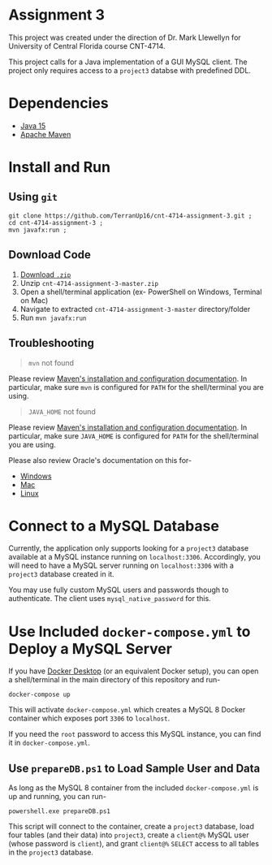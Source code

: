 # Assignment 3
This project was created under the direction of Dr. Mark Llewellyn for University of Central Florida course CNT-4714.

This project calls for a Java implementation of a GUI MySQL client. The project only requires access to a `project3` databse with predefined DDL.

# Dependencies
* [Java 15](https://www.oracle.com/java/technologies/javase-downloads.html)
* [Apache Maven](https://maven.apache.org/download.cgi)

# Install and Run
## Using `git`
```
git clone https://github.com/TerranUp16/cnt-4714-assignment-3.git ;
cd cnt-4714-assignment-3 ;
mvn javafx:run ;
```

## Download Code
1. [Download `.zip`](https://github.com/TerranUp16/cnt-4714-assignment-3/archive/master.zip)
2. Unzip `cnt-4714-assignment-3-master.zip`
3. Open a shell/terminal application (ex- PowerShell on Windows, Terminal on Mac)
4. Navigate to extracted `cnt-4714-assignment-3-master` directory/folder
5. Run `mvn javafx:run`

## Troubleshooting
> `mvn` not found

Please review [Maven's installation and configuration documentation](https://maven.apache.org/install.html). In particular, make sure `mvn` is configured for `PATH` for the shell/terminal you are using.

> `JAVA_HOME` not found

Please review [Maven's installation and configuration documentation](https://maven.apache.org/install.html). In particular, make sure `JAVA_HOME` is configured for `PATH` for the shell/terminal you are using.

Please also review Oracle's documentation on this for-

* [Windows](https://docs.oracle.com/en/java/javase/14/install/installation-jdk-microsoft-windows-platforms.html#GUID-96EB3876-8C7A-4A25-9F3A-A2983FEC016A)
* [Mac](https://docs.oracle.com/en/java/javase/14/install/installation-jdk-macos.html#GUID-F9183C70-2E96-40F4-9104-F3814A5A331F)
* [Linux](https://docs.oracle.com/en/java/javase/14/install/installation-jdk-linux-platforms.html#GUID-737A84E4-2EFF-4D38-8E60-3E29D1B884B8)

# Connect to a MySQL Database
Currently, the application only supports looking for a `project3` database available at a MySQL instance running on `localhost:3306`. Accordingly, you will need to have a MySQL server running on `localhost:3306` with a `project3` database created in it.

You may use fully custom MySQL users and passwords though to authenticate. The client uses `mysql_native_password` for this.

# Use Included `docker-compose.yml` to Deploy a MySQL Server
If you have [Docker Desktop](https://docs.docker.com/desktop/) (or an equivalent Docker setup), you can open a shell/terminal in the main directory of this repository and run-

```
docker-compose up
```

This will activate `docker-compose.yml` which creates a MySQL 8 Docker container which exposes port `3306` to `localhost`.

If you need the `root` password to access this MySQL instance, you can find it in `docker-compose.yml`.

## Use `prepareDB.ps1` to Load Sample User and Data
As long as the MySQL 8 container from the included `docker-compose.yml` is up and running, you can run-

```
powershell.exe prepareDB.ps1
```

This script will connect to the container, create a `project3` database, load four tables (and their data) into `project3`, create a `client@%` MySQL user (whose password is `client`), and grant `client@%` `SELECT` access to all tables in the `project3` database.
